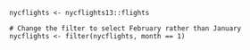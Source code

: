 ```{r filter-setup}
nycflights <- nycflights13::flights
```

```{r filter, exercise=TRUE}
# Change the filter to select February rather than January
nycflights <- filter(nycflights, month == 1)
```